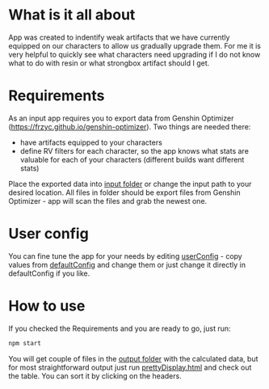 # What is it all about
App was created to indentify weak artifacts that we have currently equipped on our characters to allow us gradually upgrade them. For me it is very helpful to quickly see what characters need upgrading if I do not know what to do with resin or what strongbox artifact should I get.

# Requirements
As an input app requires you to export data from Genshin Optimizer (https://frzyc.github.io/genshin-optimizer). Two things are needed there:
- have artifacts equipped to your characters
- define RV filters for each character, so the app knows what stats are valuable for each of your characters (different builds want different stats)

Place the exported data into [input folder](/input) or change the input path to your desired location. All files in folder should be export files from Genshin Optimizer - app will scan the files and grab the newest one.

# User config
You can fine tune the app for your needs by editing [userConfig](/data/userConfig.json) - copy values from [defaultConfig](/data/defaultConfig.json) and change them or just change it directly in defaultConfig if you like.

# How to use
If you checked the Requirements and you are ready to go, just run:

```bash
npm start
```

You will get couple of files in the [output folder](/output) with the calculated data, but for most straightforward output just run [prettyDisplay.html](/output/prettyDisplay/prettyDisplay.html) and check out the table. You can sort it by clicking on the headers.